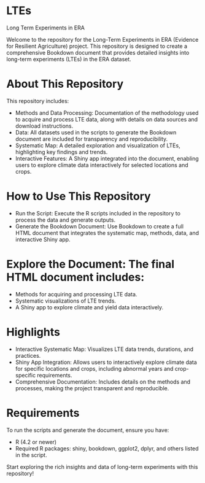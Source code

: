 # LTEs
Long Term Experiments in ERA

Welcome to the repository for the Long-Term Experiments in ERA (Evidence for Resilient Agriculture) project. This repository is designed to create a comprehensive Bookdown document that provides detailed insights into long-term experiments (LTEs) in the ERA dataset.

# About This Repository
This repository includes:

- Methods and Data Processing: Documentation of the methodology used to acquire and process LTE data, along with details on data sources and download instructions.
- Data: All datasets used in the scripts to generate the Bookdown document are included for transparency and reproducibility.
- Systematic Map: A detailed exploration and visualization of LTEs, highlighting key findings and trends.
- Interactive Features: A Shiny app integrated into the document, enabling users to explore climate data interactively for selected locations and crops.
# How to Use This Repository
- Run the Script: Execute the R scripts included in the repository to process the data and generate outputs.
- Generate the Bookdown Document: Use Bookdown to create a full HTML document that integrates the systematic map, methods, data, and interactive Shiny app.

# Explore the Document: The final HTML document includes:
- Methods for acquiring and processing LTE data.
- Systematic visualizations of LTE trends.
- A Shiny app to explore climate and yield data interactively.

# Highlights
- Interactive Systematic Map: Visualizes LTE data trends, durations, and practices.
- Shiny App Integration: Allows users to interactively explore climate data for specific locations and crops, including abnormal years and crop-specific requirements.
- Comprehensive Documentation: Includes details on the methods and processes, making the project transparent and reproducible.
# Requirements
To run the scripts and generate the document, ensure you have:

- R (4.2 or newer)
- Required R packages: shiny, bookdown, ggplot2, dplyr, and others listed in the script.


Start exploring the rich insights and data of long-term experiments with this repository!
